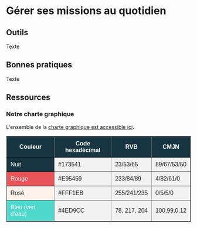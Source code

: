 # Gérer ses missions au quotidien

## Outils

Texte

## Bonnes pratiques

Texte

## Ressources

### Notre charte graphique

<div class="hint">
L'ensemble de la <a href="docs/source/public/Charte_graphique_datactivist.pdf">charte graphique est accessible ici</a>.
</div>

<table border="1" style="background-color: #f2f2f2; border-collapse: collapse; font-family: Arial, sans-serif;">
  <thead>
    <tr>
      <th style="background-color: #173541; color: #ffffff; padding: 10px;">Couleur</th>
      <th style="background-color: #173541; color: #ffffff; padding: 10px;">Code hexadécimal</th>
      <th style="background-color: #173541; color: #ffffff; padding: 10px;">RVB</th>
      <th style="background-color: #173541; color: #ffffff; padding: 10px;">CMJN</th>
    </tr>
  </thead>
  <tbody>
    <tr>
      <td style="background-color: #173541; color: #ffffff; padding: 10px;">Nuit</td>
      <td style="background-color: #f2f2f2; padding: 10px;">#173541</td>
      <td style="background-color: #f2f2f2; padding: 10px;">23/53/65</td>
      <td style="background-color: #f2f2f2; padding: 10px;">89/67/53/50</td>
    </tr>
    <tr>
      <td style="background-color: #E95459; color: #ffffff; padding: 10px;">Rouge</td>
      <td style="background-color: #f2f2f2; padding: 10px;">#E95459</td>
      <td style="background-color: #f2f2f2; padding: 10px;">233/84/89</td>
      <td style="background-color: #f2f2f2; padding: 10px;">4/82/61/0</td>
    </tr>
    <tr>
      <td style="background-color: #FFF1EB; padding: 10px;">Rosé</td>
      <td style="background-color: #f2f2f2; padding: 10px;">#FFF1EB</td>
      <td style="background-color: #f2f2f2; padding: 10px;">255/241/235</td>
      <td style="background-color: #f2f2f2; padding: 10px;">0/5/5/0</td>
    </tr>
    <tr>
      <td style="background-color: #4ED9CC; color: #ffffff; padding: 10px;">Bleu (vert d'eau)</td>
      <td style="background-color: #f2f2f2; padding: 10px;">#4ED9CC</td>
      <td style="background-color: #f2f2f2; padding: 10px;">78, 217, 204</td>
      <td style="background-color: #f2f2f2; padding: 10px;">100,99,0,12</td>
    </tr>
  </tbody>
</table>

</table>


